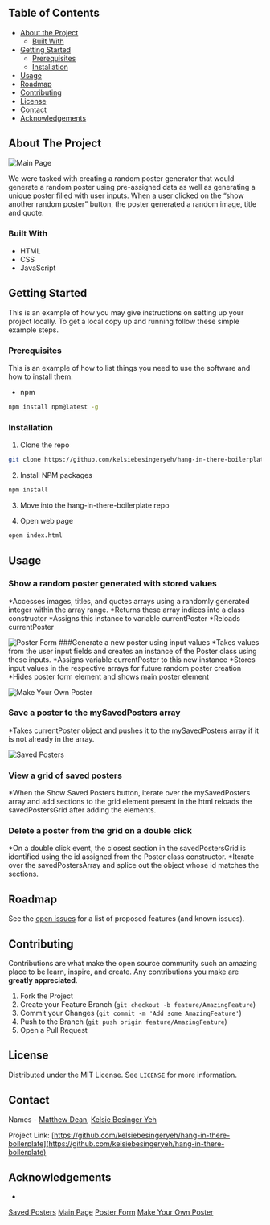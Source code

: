 <!-- TABLE OF CONTENTS -->
## Table of Contents

* [About the Project](#about-the-project)
  * [Built With](#built-with)
* [Getting Started](#getting-started)
  * [Prerequisites](#prerequisites)
  * [Installation](#installation)
* [Usage](#usage)
* [Roadmap](#roadmap)
* [Contributing](#contributing)
* [License](#license)
* [Contact](#contact)
* [Acknowledgements](#acknowledgements)


<!-- ABOUT THE PROJECT -->
## About The Project

![Main Page](https://i.imgur.com/o9Uvrbg.png)

We were tasked with creating a random poster generator that would generate a random poster using pre-assigned data as well as generating a unique poster filled with user inputs. When a user clicked on the “show another random poster” button, the poster generated a random image, title and quote. 


### Built With
* HTML
* CSS
* JavaScript


<!-- GETTING STARTED -->
## Getting Started

This is an example of how you may give instructions on setting up your project locally.
To get a local copy up and running follow these simple example steps.


### Prerequisites

This is an example of how to list things you need to use the software and how to install them.
* npm
```sh
npm install npm@latest -g
```


### Installation

1. Clone the repo
```sh
git clone https://github.com/kelsiebesingeryeh/hang-in-there-boilerplate.git
```
2. Install NPM packages
```sh
npm install
```
3. Move into the hang-in-there-boilerplate repo

4. Open web page
```sh
opem index.html
```


<!-- USAGE EXAMPLES -->
## Usage

### Show a random poster generated with stored values
*Accesses images, titles, and quotes arrays using a randomly generated integer within the array range.
*Returns these array indices into a class constructor
*Assigns this instance to variable currentPoster
*Reloads currentPoster

![Poster Form](https://i.imgur.com/ggYq2ZK.png)
###Generate a new poster using input values
*Takes values from the user input fields and creates an instance of the Poster class using these inputs.
*Assigns variable currentPoster to this new instance
*Stores input values in the respective arrays for future random poster creation
*Hides poster form element and shows main poster element

![Make Your Own Poster](https://i.imgur.com/C84Cb5N.png)
### Save a poster to the mySavedPosters array
*Takes currentPoster object and pushes it to the mySavedPosters array if it is not already in the array.

![Saved Posters](https://i.imgur.com/g2LBKMs.png)
### View a grid of saved posters
*When the Show Saved Posters button, iterate over the mySavedPosters array and add sections to the grid element present in the html
reloads the savedPostersGrid after adding the elements.

### Delete a poster from the grid on a double click
*On a double click event, the closest section in the savedPostersGrid is identified using the id assigned from the Poster class constructor. 
*Iterate over the savedPostersArray and splice out the object whose id matches the sections.


<!-- ROADMAP -->
## Roadmap

See the [open issues](https://github.com/kelsiebesingeryeh/hang-in-there-boilerplate/issues) for a list of proposed features (and known issues).


<!-- CONTRIBUTING -->
## Contributing

Contributions are what make the open source community such an amazing place to be learn, inspire, and create. Any contributions you make are **greatly appreciated**.

1. Fork the Project
2. Create your Feature Branch (`git checkout -b feature/AmazingFeature`)
3. Commit your Changes (`git commit -m 'Add some AmazingFeature'`)
4. Push to the Branch (`git push origin feature/AmazingFeature`)
5. Open a Pull Request


<!-- LICENSE -->
## License

Distributed under the MIT License. See `LICENSE` for more information.


<!-- CONTACT -->
## Contact

Names - [Matthew Dean](deanma95@gmail.com), [Kelsie Besinger Yeh](kelsiebesinger@gmail.com)

Project Link: [https://github.com/kelsiebesingeryeh/hang-in-there-boilerplate](https://github.com/kelsiebesingeryeh/hang-in-there-boilerplate)


<!-- ACKNOWLEDGEMENTS -->
## Acknowledgements
* 





<!-- MARKDOWN LINKS & IMAGES -->
<!-- https://www.markdownguide.org/basic-syntax/#reference-style-links -->
[Saved Posters](https://ibb.co/gtPXsZG)
[Main Page](https://ibb.co/Sr7mTwc)
[Poster Form](https://ibb.co/L8YKJ1m)
[Make Your Own Poster](https://ibb.co/KsRVjMP)





